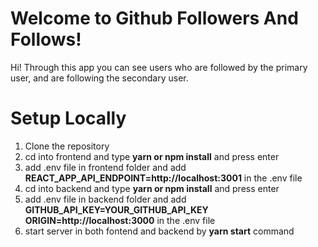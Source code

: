 # Welcome to Github Followers And Follows!

Hi! Through this app you can see users who are followed by the primary user, and are following the secondary user.

# Setup Locally

1) Clone the repository
2) cd into frontend and type **yarn or npm install** and press enter
3) add .env file in frontend folder and add **REACT_APP_API_ENDPOINT=http://localhost:3001**  in the .env file
4) cd into backend and type **yarn or npm install** and press enter
5) add .env file in backend folder and add **GITHUB_API_KEY=YOUR_GITHUB_API_KEY
ORIGIN=http://localhost:3000** in the .env file
6) start server in both fontend and backend by **yarn start** command

